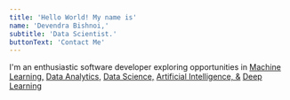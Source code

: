 ```yaml
---
title: 'Hello World! My name is'
name: 'Devendra Bishnoi,'
subtitle: 'Data Scientist.'
buttonText: 'Contact Me'
---
```


I'm an enthusiastic software developer exploring opportunities in [Machine Learning,]() [Data Analytics,]() [Data Science,]() [Artificial Intelligence, &]() [Deep Learning]()
